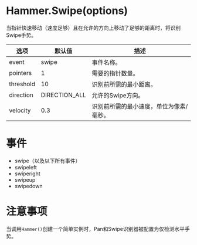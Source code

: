 # Hammer.Swipe(options)

当指针快速移动（速度足够）且在允许的方向上移动了足够的距离时，将识别Swipe手势。

| 选项      | 默认值        | 描述                                    |
| --------- | ------------- | --------------------------------------- |
| event     | swipe         | 事件名称。                              |
| pointers  | 1             | 需要的指针数量。                        |
| threshold | 10            | 识别前所需的最小距离。                  |
| direction | DIRECTION_ALL | 允许的Swipe方向。                       |
| velocity  | 0.3           | 识别前所需的最小速度，单位为像素/毫秒。 |

# 事件

- swipe（以及以下所有事件）
- swipeleft
- swiperight
- swipeup
- swipedown

# 注意事项

当调用`Hammer()`创建一个简单实例时，Pan和Swipe识别器被配置为仅检测水平手势。
